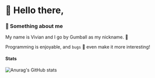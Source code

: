 # :wave: Hello there,
### :speech_balloon: Something about me
My name is Vivian and I go by Gumball as my nickname. :whale:

Programming is enjoyable, and `bugs` :bug: even make it more interesting!

#### Stats
![Anurag's GitHub stats](https://github-readme-stats.vercel.app/api?username=anuraghazra&show_icons=true&theme=onedark)
